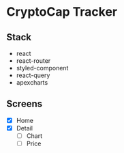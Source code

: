 # CryptoCap Tracker

## Stack

- react
- react-router
- styled-component
- react-query
- apexcharts

## Screens

- [x] Home
- [x] Detail
  - [ ] Chart
  - [ ] Price
